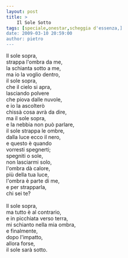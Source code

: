 ```yaml
---
layout: post
title: >
    Il Sole Sotto
tags: [speciale,onestar,scheggia d'essenza,]
date: 2009-03-10 20:59:00
author: pietro
---
```

Il sole sopra,<br/>strappa l'ombra da me,<br/>la schianta sotto a me,<br/>ma io la voglio dentro,<br/>il sole sopra,<br/>che il cielo si apra,<br/>lasciando polvere<br/>che piova dalle nuvole,<br/>e io la ascolterò<br/>chissà cosa avrà da dire,<br/>ma il sole sopra,<br/>e la nebbia non può parlare,<br/>il sole strappa le ombre,<br/>dalla luce ecco il nero,<br/>e questo è quando<br/>vorresti spegnerti;<br/>spegniti o sole,<br/>non lasciarmi solo,<br/>l'ombra dà calore,<br/>più della tua luce,<br/>l'ombra è parte di me,<br/>e per strapparla,<br/>chi sei te?<br/><br/>Il sole sopra,<br/>ma tutto è al contrario,<br/>e in picchiata verso terra,<br/>mi schianto nella mia ombra,<br/>e finalmente,<br/>dopo l'impatto,<br/>allora forse,<br/>il sole sarà sotto.
